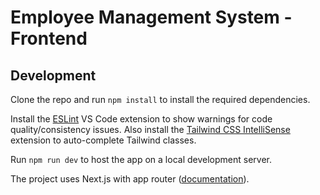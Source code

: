 # Employee Management System - Frontend

## Development

Clone the repo and run `npm install` to install the required dependencies.

Install the [ESLint](https://marketplace.visualstudio.com/items?itemName=dbaeumer.vscode-eslint) VS Code extension to show warnings for code quality/consistency issues. Also install the [Tailwind CSS IntelliSense](https://marketplace.visualstudio.com/items?itemName=bradlc.vscode-tailwindcss) extension to auto-complete Tailwind classes.

Run `npm run dev` to host the app on a local development server.

The project uses Next.js with app router ([documentation](https://nextjs.org/docs)).